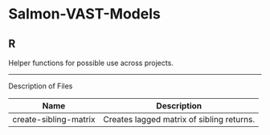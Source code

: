 # Salmon-VAST-Models
## R
Helper functions for possible use across projects.

***
Description of Files

Name                                    | Description
----------------------------------------|--------------------------------
create-sibling-matrix										| Creates lagged matrix of sibling returns.
